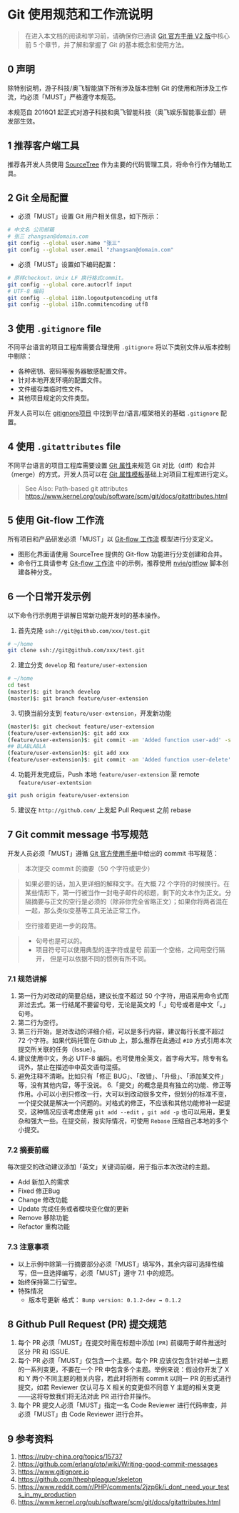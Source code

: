 # Git 使用规范和工作流说明

> 在进入本文档的阅读和学习前，请确保你已通读 [Git 官方手册 V2 版](http://git-scm.com/book/zh/v2/)中核心前 5 个章节，并了解和掌握了 Git 的基本概念和使用方法。

## 0 声明

除特别说明，游子科技/奥飞智能旗下所有涉及版本控制 Git 的使用和所涉及工作流，均必须「MUST」严格遵守本规范。

本规范自 2016Q1 起正式对游子科技和奥飞智能科技（奥飞娱乐智能事业部）研发部生效。

## 1 推荐客户端工具

推荐各开发人员使用 [SourceTree](https://www.sourcetreeapp.com/) 作为主要的代码管理工具，将命令行作为辅助工具。

## 2 Git 全局配置

* 必须「MUST」设置 Git 用户相关信息，如下所示：

```bash
# 中文名 公司邮箱
# 张三 zhangsan@domain.com
git config --global user.name "张三"
git config --global user.email "zhangsan@domain.com"
```

* 必须「MUST」设置如下编码配置：

```bash
# 原样checkout，Unix LF 换行格式commit。
git config --global core.autocrlf input
# UTF-8 编码
git config --global i18n.logoutputencoding utf8
git config --global i18n.commitencoding utf8
```

## 3 使用 `.gitignore` file

不同平台语言的项目工程库需要合理使用 `.gitignore` 将以下类别文件从版本控制中剔除：

* 各种密钥、密码等服务器敏感配置文件。
* 针对本地开发环境的配置文件。
* 文件缓存类临时性文件。
* 其他项目规定的文件类型。

开发人员可以在 [gitignore项目](https://github.com/github/gitignore) 中找到平台/语言/框架相关的基础 `.gitignore` 配置。

## 4 使用 `.gitattributes` file

不同平台语言的项目工程库需要设置 [Git 属性](https://git-scm.com/book/zh/v1/%E8%87%AA%E5%AE%9A%E4%B9%89-Git-Git%E5%B1%9E%E6%80%A7)来规范 Git 对比（diff）和合并（merge）的方式，开发人员可以在 [Git 属性模板](https://github.com/Danimoth/gitattributes)基础上对项目工程库进行定义。

> See Also:
Path-based git attributes
https://www.kernel.org/pub/software/scm/git/docs/gitattributes.html

## 5 使用 Git-flow 工作流

所有项目和产品研发必须「MUST」以 [Git-flow 工作流](http://nvie.com/posts/a-successful-git-branching-model/) 模型进行分支定义。

* 图形化界面请使用 SourceTree 提供的 Git-flow 功能进行分支创建和合并。
* 命令行工具请参考 [Git-flow 工作流](http://nvie.com/posts/a-successful-git-branching-model/) 中的示例，推荐使用 [nvie/gitflow](https://github.com/nvie/gitflow) 脚本创建各种分支。

## 6 一个日常开发示例

以下命令行示例用于讲解日常新功能开发时的基本操作。

1. 首先克隆 `ssh://git@github.com/xxx/test.git`
```bash
# ~/home
git clone ssh://git@github.com/xxx/test.git
```

2. 建立分支 `develop` 和 `feature/user-extension`
```bash
# ~/home
cd test
(master)$: git branch develop
(master)$: git branch feature/user-extension
```

3. 切换当前分支到 `feature/user-extension`，开发新功能
```bash
(master)$: git checkout feature/user-extension
(feature/user-extension)$: git add xxx
(feature/user-extension)$: git commit -am 'Added function user-add' -s
## BLABLABLA
(feature/user-extension)$: git add xxx
(feature/user-extension)$: git commit -am 'Added function user-delete' -s
```

4. 功能开发完成后，Push 本地 `feature/user-extension` 至 remote `feature/user-extentsion`
```bash
git push origin feature/user-extension
```

5. 建议在 `http://github.com/` 上发起 Pull Request  之前 rebase

## 7 Git commit message 书写规范

开发人员必须「MUST」遵循 [Git 官方使用手册](http://git-scm.com/book/zh/v2/%E5%88%86%E5%B8%83%E5%BC%8F-Git-%E5%90%91%E4%B8%80%E4%B8%AA%E9%A1%B9%E7%9B%AE%E8%B4%A1%E7%8C%AE)中给出的 commit 书写规范：

> 本次提交 commit 的摘要（50 个字符或更少）

> 如果必要的话，加入更详细的解释文字。在大概 72 个字符的时候换行。在某些情形下，第一行被当作一封电子邮件的标题，剩下的文本作为正文。分隔摘要与正文的空行是必须的（除非你完全省略正文）；如果你将两者混在一起，那么类似变基等工具无法正常工作。

> 空行接着更进一步的段落。

>  - 句号也是可以的。
>  - 项目符号可以使用典型的连字符或星号
    前面一个空格，之间用空行隔开，
    但是可以依据不同的惯例有所不同。

### 7.1 规范讲解

1. 第一行为对改动的简要总结，建议长度不超过 50 个字符，用语采用命令式而非过去式。第一行结尾不要留句号，无论是英文的「.」句号或者是中文「。」句号。
2. 第二行为空行。
3. 第三行开始，是对改动的详细介绍，可以是多行内容，建议每行长度不超过 72 个字符。如果代码托管在 Github 上，那么推荐在此通过 ``#ID`` 方式引用本次提交所关联的任务（Issue）。
4. 建议使用中文，务必 UTF-8 编码。也可使用全英文，首字母大写。除专有名词外，禁止在描述中中英文语句混搭。
5. 避免注释不清晰。比如只有「修正 BUG」、「改错」、「升级」、「添加某文件」等，没有其他内容，等于没说。
6.「提交」的概念是具有独立的功能、修正等作用。小可以小到只修改一行，大可以到改动很多文件，但划分的标准不变，一个提交就是解决一个问题的。对格式的修正，不应该和其他功能修补一起提交，这种情况应该考虑使用 `git add --edit` ，`git add -p` 也可以用用，更复杂和强大一些。在提交前，按实际情况，可使用 `Rebase` 压缩自己本地的多个小提交。

### 7.2 摘要前缀

每次提交的改动建议添加「英文」关键词前缀，用于指示本次改动的主题。

* Add 新加入的需求
* Fixed 修正Bug
* Change 修改功能
* Update 完成任务或者模块变化做的更新
* Remove 移除功能
* Refactor 重构功能

### 7.3 注意事项

* 以上示例中除第一行摘要部分必须「MUST」填写外，其余内容可选择性编写，但一旦选择编写，必须「MUST」遵守 7.1 中的规范。
* 始终保持第二行留空。
* 特殊情况
    * 版本号更新
        格式： `Bump version: 0.1.2-dev → 0.1.2`

## 8 Github Pull Request (PR) 提交规范

1. 每个 PR 必须「MUST」在提交时需在标题中添加 ``[PR]`` 前缀用于邮件推送时区分 PR 和 ISSUE.
2. 每个 PR 必须「MUST」仅包含一个主题。每个 PR 应该仅包含针对单一主题的一系列变更，不要在一个 PR 中包含多个主题。举例来说：假设你开发了 X 和 Y 两个不同主题的相关内容，若此时将所有 commit 以同一 PR 的形式进行提交，如若 Reviewer 仅认可与 X 相关的变更但不同意 Y 主题的相关变更——这将导致我们将无法对此 PR 进行合并操作。
3. 每个 PR 提交人必须「MUST」指定一名 Code Reviewer 进行代码审查，并必须「MUST」由 Code Reviewer 进行合并。

## 9 参考资料

1. https://ruby-china.org/topics/15737
2. https://github.com/erlang/otp/wiki/Writing-good-commit-messages
3. https://www.gitignore.io
4. https://github.com/thephpleague/skeleton
5. https://www.reddit.com/r/PHP/comments/2jzp6k/i_dont_need_your_tests_in_my_production
6. https://www.kernel.org/pub/software/scm/git/docs/gitattributes.html
